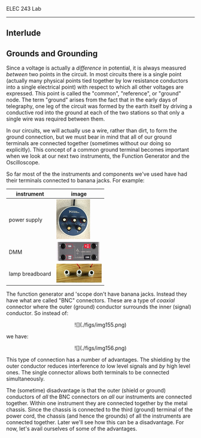 ELEC 243 Lab

------------------------------------------------------------------------

Interlude
---------

Grounds and Grounding
---------------------

Since a voltage is actually a *difference* in potential, it is always measured
*between* two points in the circuit. In most circuits there is a single point
(actually many physical points tied together by low resistance conductors into
a single electrical point) with respect to which all other voltages are
expressed. This point is called the "common", "reference", or "ground" node.
The term "ground" arises from the fact that in the early days of telegraphy,
one leg of the circuit was formed by the earth itself by driving a conductive
rod into the ground at each of the two stations so that only a single wire was
required between them.

In our circuits, we will actually use a wire, rather than dirt, to form the
ground connection, but we must bear in mind that all of our ground terminals
are connected together (sometimes without our doing so explicitly). This
concept of a common ground terminal becomes important when we look at our next
two instruments, the Function Generator and the Oscilloscope.

So far most of the the instruments and components we've used have had
their terminals connected to banana jacks. For example:

| instrument | image |
| ---------- | ----- |
| power supply | ![](./figs/ps_jacks.jpg) 
| DMM | ![](./figs/dvm_jacks2.jpg) |
| lamp breadboard | ![](./figs/lamp_jacks.jpg) |

The function generator and 'scope don't have banana jacks. Instead they have
what are called "BNC" connectors. These are a type of *coaxial* connector where
the outer (ground) conductor surrounds the inner (signal) conductor. So instead
of:  
<center>
![](./figs/img155.png)
</center>

we have:  
<center>
![](./figs/img156.png)
</center>

This type of connection has a number of advantages. The shielding by the outer
conductor reduces interference *to* low level signals and *by* high level ones.
The single connector allows both terminals to be connected simultaneously.

The (sometime) disadvantage is that the outer (shield or ground) conductors of
*all* the BNC connectors on *all* our instruments are connected together.
Within one instrument they are connected together by the metal chassis. Since
the chassis is connected to the third (ground) terminal of the power cord, the
chassis (and hence the grounds) of all the instruments are connected together.
Later we'll see how this can be a disadvantage. For now, let's avail ourselves
of some of the advantages.
